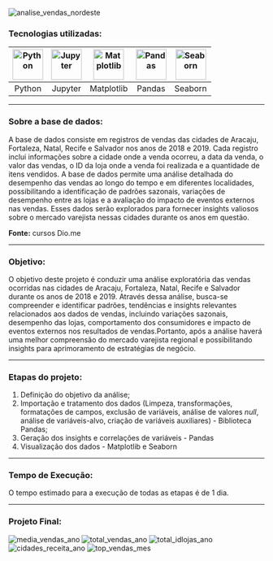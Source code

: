 ![analise_vendas_nordeste](https://github.com/AlbertoFAraujo/AnaliseDataScience/assets/105552990/dfd9a77e-1947-40a0-bee1-69dde785138c)

### Tecnologias utilizadas: 
| [<img align="center" alt="Python" height="60" width="60" src="https://api.iconify.design/logos/python.svg">](https://www.python.org/) | [<img align="center" alt="Jupyter" height="60" width="60" src="https://api.iconify.design/logos/jupyter.svg">](https://jupyter.org/) | [<img align="center" alt="Matplotlib" height="60" width="60" src="https://api.iconify.design/devicon/matplotlib.svg">](https://matplotlib.org/) | [<img align="center" alt="Pandas" height="60" width="60" src="https://api.iconify.design/simple-icons/pandas.svg?color=%23f2f2f2">](https://pandas.pydata.org/) | [<img align="center" alt="Seaborn" height="60" width="60" src="https://api.iconify.design/logos/seaborn-icon.svg">](https://seaborn.pydata.org/) |
|:---:|:---:|:---:|:---:|:---:|
| Python | Jupyter | Matplotlib | Pandas | Seaborn |
<hr>

### Sobre a base de dados:

A base de dados consiste em registros de vendas das cidades de Aracaju, Fortaleza, Natal, Recife e Salvador nos anos de 2018 e 2019. Cada registro inclui informações sobre a cidade onde a venda ocorreu, a data da venda, o valor das vendas, o ID da loja onde a venda foi realizada e a quantidade de itens vendidos. A base de dados permite uma análise detalhada do desempenho das vendas ao longo do tempo e em diferentes localidades, possibilitando a identificação de padrões sazonais, variações de desempenho entre as lojas e a avaliação do impacto de eventos externos nas vendas. Esses dados serão explorados para fornecer insights valiosos sobre o mercado varejista nessas cidades durante os anos em questão.

**Fonte:** cursos Dio.me

<hr>

### Objetivo: 

O objetivo deste projeto é conduzir uma análise exploratória das vendas ocorridas nas cidades de Aracaju, Fortaleza, Natal, Recife e Salvador durante os anos de 2018 e 2019. Através dessa análise, busca-se compreender e identificar padrões, tendências e insights relevantes relacionados aos dados de vendas, incluindo variações sazonais, desempenho das lojas, comportamento dos consumidores e impacto de eventos externos nos resultados de vendas.Portanto, após a análise haverá uma melhor compreensão do mercado varejista regional e possibilitando insights para aprimoramento de estratégias de negócio.

<hr>


### Etapas do projeto:

1. Definição do objetivo da análise;
2. Importação e tratamento dos dados (Limpeza, transformações, formatações de campos, exclusão de variáveis, análise de valores *null*, análise de variáveis-alvo, criação de variáveis auxiliares) - Biblioteca Pandas;
3. Geração dos insights e correlações de variáveis - Pandas
4. Visualização dos dados - Matplotlib e Seaborn
<hr>

### Tempo de Execução:

O tempo estimado para a execução de todas as etapas é de 1 dia.
<hr>

### Projeto Final:
![media_vendas_ano](https://github.com/AlbertoFAraujo/AnaliseDataScience/assets/105552990/7c5c3ecb-9311-4ce9-adc6-843d6b183b39)
![total_vendas_ano](https://github.com/AlbertoFAraujo/AnaliseDataScience/assets/105552990/31378e14-1e2a-4962-8552-fac8363164ae)
![total_idlojas_ano](https://github.com/AlbertoFAraujo/AnaliseDataScience/assets/105552990/ad52e992-16ab-43b5-80b9-86fc875c438b)
![cidades_receita_ano](https://github.com/AlbertoFAraujo/AnaliseDataScience/assets/105552990/d8e6b225-34d8-4800-87a5-10d594a848f4)
![top_vendas_mes](https://github.com/AlbertoFAraujo/AnaliseDataScience/assets/105552990/0d75aac8-bfd9-49e1-a07c-123581bfdd84)

